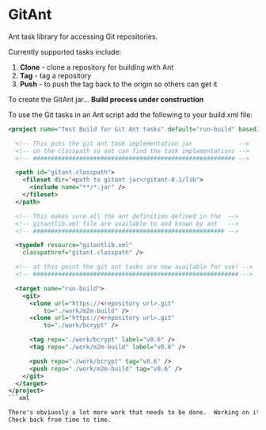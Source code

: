 GitAnt
======

Ant task library for accessing Git repositories.

Currently supported tasks include:

1.  **Clone** - clone a repository for building with Ant
2.  **Tag** - tag a repository
3.  **Push** - to push the tag back to the origin so others can get it

To create the GitAnt jar... **Build process under construction**

To use the Git tasks in an Ant script add the following to your build.xml file:

```xml
<project name="Test Build for Git Ant tasks" default="run-build" basedir=".">

  <!-- This puts the git ant task implementation jar             -->
  <!-- on the classpath so ant can find the task implementations -->
  <!-- ######################################################### --> 

  <path id="gitant.classpath">
    <fileset dir="<path to gitant jar>/gitant-0.1/lib">
      <include name="**/*.jar" />
    </fileset>
  </path>

  <!-- This makes sure all the ant definition defined in the  -->
  <!-- gitantlib.xml file are available to and known by ant   -->
  <!-- ###################################################### -->

  <typedef resource="gitantlib.xml"
    classpathref="gitant.classpath" />

  <!-- at this point the git ant tasks are now available for use! -->
  <!-- ########################################################## -->

  <target name="run-build">
    <git>
      <clone url="https://<repository url>.git"
          to="./work/m2m-build" />
      <clone url="https://<repository url>.git"
          to="./work/bcrypt" />

      <tag repo="./work/bcrypt" label="v0.6" />
      <tag repo="./work/m2m-build" label="v0.6" />

      <push repo="./work/bcrypt" tag="v0.6" />
      <push repo="./work/m2m-build" tag="v0.6" />
    </git>
  </target>
</project>
```xml

There's obviuosly a lot more work that needs to be done.  Working on it in my spare time, we'll get it sorted soon.
Check back from time to time.



 

